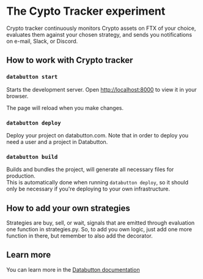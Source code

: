 # The Cypto Tracker experiment
Crypto tracker continuously monitors Crypto assets on FTX of your choice, evaluates them against your chosen strategy, and sends you notifications on e-mail, Slack, or Discord.




## How to work with Crypto tracker 

### `databutton start`
Starts the development server.
Open [http://localhost:8000](http://localhost:8000) to view it in your browser.

The page will reload when you make changes.

### `databutton deploy`
Deploy your project on databutton.com.
Note that in order to deploy you need a user and a project in Databutton.

### `databutton build`
Builds and bundles the project, will generate all necessary files for production.\
This is automatically done when running `databutton deploy`, so it should only be necessary if you're deploying to your own infrastructure.

## How to add your own strategies
Strategies are buy, sell, or wait, signals that are emitted through evaluation one function in strategies.py. So, to add you own logic, just add one more function in there, but remember to also add the decorator. 


## Learn more

You can learn more in the [Databutton documentation](https://docs.databutton.com)

